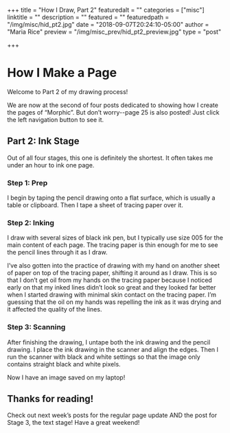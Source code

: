 +++
title = "How I Draw, Part 2"
featuredalt = ""
categories = ["misc"]
linktitle = ""
description = ""
featured = ""
featuredpath = "/img/misc/hid_pt2.jpg"
date = "2018-09-07T20:24:10-05:00"
author = "Maria Rice"
preview = "/img/misc_prev/hid_pt2_preview.jpg"
type = "post"

+++

# How I Make a Page

Welcome to Part 2 of my drawing process!

We are now at the second of four posts dedicated to 
showing how I create the pages of “Morphic”. But don’t 
worry--page 25 is also posted! Just click the left 
navigation button to see it. 

## Part 2: Ink Stage

Out of all four stages, this one is definitely the 
shortest. It often takes me under an hour to ink one page. 

### Step 1: Prep

I begin by taping the pencil drawing onto a flat surface, 
which is usually a table or clipboard. Then I tape a sheet 
of tracing paper over it. 

### Step 2: Inking

I draw with several sizes of black ink pen, but I typically 
use size 005 for the main content of each page. The tracing 
paper is thin enough for me to see the pencil lines through 
it as I draw. 

I’ve also gotten into the practice of drawing with my hand 
on another sheet of paper on top of the tracing paper, 
shifting it around as I draw. This is so that I don’t get 
oil from my hands on the tracing paper because I noticed 
early on that my inked lines didn’t look so great and they 
looked far better when I started drawing with minimal skin 
contact on the tracing paper. I’m guessing that the oil on 
my hands was repelling the ink as it was drying and it 
affected the quality of the lines.

### Step 3: Scanning

After finishing the drawing, I untape both the ink drawing 
and the pencil drawing. I place the ink drawing in the 
scanner and align the edges. Then I run the scanner with black and white 
settings so that the image only contains straight black and 
white pixels. 

Now I have an image saved on my laptop!

## Thanks for reading!

Check out next week’s posts for the regular page update AND the post for Stage 3, the text stage!
Have a great weekend!

